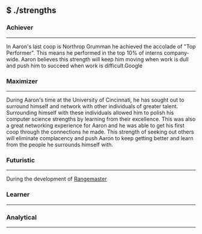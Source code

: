 ## $ ./strengths

### Achiever

---

In Aaron's last coop is Northrop Grumman he achieved the accolade of "Top Performer". This means he performed in the top 10% of interns company-wide. Aaron believes this strength will keep him moving when work is dull and push him to succeed when work is difficult.Google


### Maximizer

---

During Aaron's time at the University of Cincinnati, he has sought out to surround himself and network with other individuals of greater talent. Surrounding himself with these individuals allowed him to polish his computer science strengths by learning from their excellence. This was also a great networking experience for Aaron and he was able to get his first coop through the connections he made. This strength of seeking out others will eliminate complacency and push Aaron to keep getting better and learn from the people he surrounds himself with.

### Futuristic

---

During the development of [Rangemaster](/content/projects/rangemaster)

### Learner

---

### Analytical

---

